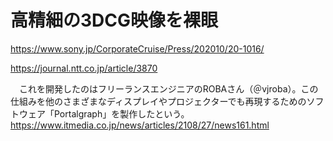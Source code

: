 # 高精細の3DCG映像を裸眼
https://www.sony.jp/CorporateCruise/Press/202010/20-1016/


https://journal.ntt.co.jp/article/3870


　これを開発したのはフリーランスエンジニアのROBAさん（＠vjroba）。この仕組みを他のさまざまなディスプレイやプロジェクターでも再現するためのソフトウェア「Portalgraph」を製作したという。
 https://www.itmedia.co.jp/news/articles/2108/27/news161.html
